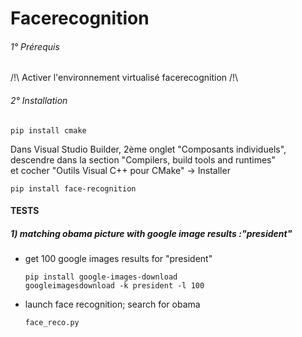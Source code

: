 Facerecognition
==============

###### 1° Prérequis
  /!\ Activer l'environnement virtualisé facerecognition /!\
    
    
###### 2° Installation 

    pip install cmake
        
Dans Visual Studio Builder, 2ème onglet "Composants individuels",\
descendre dans la section "Compilers, build tools and runtimes" \
et cocher "Outils Visual C++ pour CMake" -> Installer

    pip install face-recognition
    
#### TESTS

##### 1) matching obama picture with google image results :"president"

- get 100 google images results for "president"
    
      pip install google-images-download
      googleimagesdownload -k president -l 100

- launch face recognition; search for obama
      
      face_reco.py
